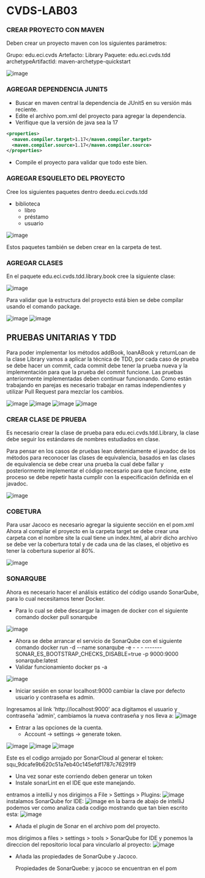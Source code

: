 # CVDS-LAB03

### CREAR PROYECTO CON MAVEN

Deben crear un proyecto maven con los siguientes parámetros:

Grupo: edu.eci.cvds 
Artefacto: Library 
Paquete: edu.eci.cvds.tdd 
archetypeArtifactId: maven-archetype-quickstart 

![image](https://github.com/user-attachments/assets/064ffd93-4819-4d57-bc5a-b854a5b3b5af)

### AGREGAR DEPENDENCIA JUNIT5

- Buscar en maven central la dependencia de JUnit5 en su versión más reciente.
- Edite el archivo pom.xml del proyecto para agregar la dependencia.
- Verifique que la versión de java sea la 17
```xml
<properties>
  <maven.compiler.target>1.17</maven.compiler.target>
  <maven.compiler.source>1.17</maven.compiler.source>
</properties>
```
- Compile el proyecto para validar que todo este bien.

### AGREGAR ESQUELETO DEL PROYECTO

Cree los siguientes paquetes dentro deedu.eci.cvds.tdd
- biblioteca
  - libro
  - préstamo
  - usuario
  
![image](https://github.com/user-attachments/assets/2169c6fb-888a-45f7-9e01-8fe4360ae02c)

Estos paquetes también se deben crear en la carpeta de test.

### AGREGAR CLASES

En el paquete edu.eci.cvds.tdd.library.book cree la siguiente clase:

![image](https://github.com/user-attachments/assets/8256bde4-cc58-47ba-ab93-4df315e6b83f)

Para validar que la estructura del proyecto está bien se debe compilar usando el comando package.

![image](https://github.com/user-attachments/assets/0fc3f8f6-8e46-4211-a4d2-51a26bf7005b)
![image](https://github.com/user-attachments/assets/586dee0e-18b4-4187-8344-9e3a428e20c3)

## PRUEBAS UNITARIAS Y TDD

Para poder implementar los métodos addBook, loanABook y returnLoan de la clase Library vamos a aplicar la técnica de TDD, por cada caso de prueba se debe hacer un commit, cada commit debe tener la prueba nueva y la implementación para que la prueba del commit funcione. Las pruebas anteriormente implementadas deben continuar funcionando. Como están trabajando en parejas es necesario trabajar en ramas independientes y utilizar Pull Request para mezclar los cambios.

![image](https://github.com/user-attachments/assets/0460035f-3dc3-40b1-807e-4101a9bfcac5)
![image](https://github.com/user-attachments/assets/0b3de2f0-233c-4fe1-8627-9eabc83e673c)
![image](https://github.com/user-attachments/assets/3515dd7f-c7a6-4408-83d3-12442d3da6d6)
![image](https://github.com/user-attachments/assets/09dcff78-e383-4199-8b23-f18e30cb0581)


### CREAR CLASE DE PRUEBA

Es necesario crear la clase de prueba para edu.eci.cvds.tdd.Library, la clase debe seguir los estándares de nombres estudiados en clase.

Para pensar en los casos de pruebas lean detenidamente el javadoc de los métodos para reconocer las clases de equivalencia, basados en las clases de equivalencia se debe crear una prueba la cual debe fallar y posteriormente implementar el código necesario para que funcione, este proceso se debe repetir hasta cumplir con la especificación definida en el javadoc.

![image](https://github.com/user-attachments/assets/7274d3cc-b86d-4cfd-9ad0-c13efc72a1fd)

### COBETURA

Para usar Jacoco es necesario agregar la siguiente sección en el pom.xml
Ahora al compilar el proyecto en la carpeta target se debe crear una carpeta con el nombre site la cual tiene un index.html, al abrir dicho archivo se debe ver la cobertura total y de cada una de las clases, el objetivo es tener la cobertura superior al 80%.

![image](https://github.com/user-attachments/assets/b8fec3f2-805d-43cf-be7e-6a614c8d41f6)

### SONARQUBE 

Ahora es necesario hacer el análisis estático del código usando SonarQube, para lo cual necesitamos tener Docker.

- Para lo cual se debe descargar la imagen de docker con el siguiente comando docker pull sonarqube

![image](https://github.com/user-attachments/assets/3967eb55-1284-45f9-95fa-2b6b68a609be)

- Ahora se debe arrancar el servicio de SonarQube con el siguiente comando docker run -d --name sonarqube -e - - - -------SONAR_ES_BOOTSTRAP_CHECKS_DISABLE=true -p 9000:9000 sonarqube:latest
- Validar funcionamiento docker ps -a

![image](https://github.com/user-attachments/assets/d56f9085-352e-4526-b226-57432afaadc6)
  
- Iniciar sesión en sonar localhost:9000 cambiar la clave por defecto usuario y contraseña es admin.

Ingresamos al link 'http://localhost:9000' aca digitamos el usuario y contraseña 'admin', cambiamos la nueva contraseña y nos lleva a:
![image](https://github.com/user-attachments/assets/6ece7830-fef3-4016-acdd-909db35d4189)

  
- Entrar a las opciones de la cuenta.
  - Account -> settings -> generate token.

![image](https://github.com/user-attachments/assets/833ee373-04f9-4ebe-917c-85cb1089581c)
![image](https://github.com/user-attachments/assets/5f840a7d-eaa6-4b04-938c-b59a1539abdb)
![image](https://github.com/user-attachments/assets/0521027d-0a6a-47d4-8312-d92dfa731505)

Este es el codigo arrojado por SonarCloud al generar el token:
squ_9dcafe9b620c51a7eb40c145efdf1787c76291f9
  
- Una vez sonar este corriendo deben generar un token
- Instale sonarLint en el IDE que este manejando.

entramos a intelliJ y nos dirigimos a File > Settings > Plugins:
![image](https://github.com/user-attachments/assets/c0fd5ded-22cb-45c2-a25b-8e178c1657cd)
instalamos SonarQube for IDE:
![image](https://github.com/user-attachments/assets/77d525e2-43cf-47b6-8315-eb583b2caa26)
en la barra de abajo de intelliJ podemos ver como analiza cada codigo mostrando que tan bien escrito esta:
![image](https://github.com/user-attachments/assets/4c05573e-7cbb-4705-870e-870b15e2e8d0)

  
- Añada el plugin de Sonar en el archivo pom del proyecto.

mos dirigimos a files > settings > tools > SonarQube for IDE y ponemos la direccion del repositorio local para vincularlo al proyecto:
![image](https://github.com/user-attachments/assets/c62ed46b-7f69-41fd-b118-29a4d2cc7ac7)


- Añada las propiedades de SonarQube y Jacoco.

  Propiedades de SonarQuebe: y  jacoco se encuentran en el pom








